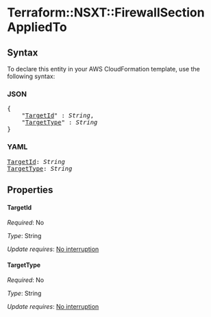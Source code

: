 # Terraform::NSXT::FirewallSection AppliedTo

## Syntax

To declare this entity in your AWS CloudFormation template, use the following syntax:

### JSON

<pre>
{
    "<a href="#targetid" title="TargetId">TargetId</a>" : <i>String</i>,
    "<a href="#targettype" title="TargetType">TargetType</a>" : <i>String</i>
}
</pre>

### YAML

<pre>
<a href="#targetid" title="TargetId">TargetId</a>: <i>String</i>
<a href="#targettype" title="TargetType">TargetType</a>: <i>String</i>
</pre>

## Properties

#### TargetId

_Required_: No

_Type_: String

_Update requires_: [No interruption](https://docs.aws.amazon.com/AWSCloudFormation/latest/UserGuide/using-cfn-updating-stacks-update-behaviors.html#update-no-interrupt)

#### TargetType

_Required_: No

_Type_: String

_Update requires_: [No interruption](https://docs.aws.amazon.com/AWSCloudFormation/latest/UserGuide/using-cfn-updating-stacks-update-behaviors.html#update-no-interrupt)

